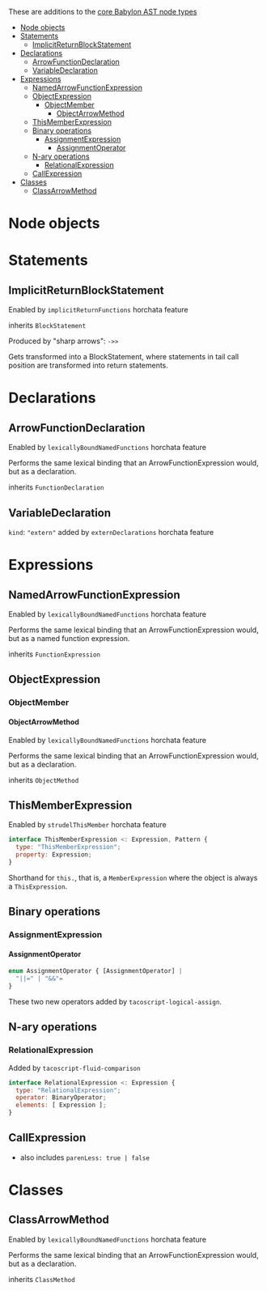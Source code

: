 These are additions to the [core Babylon AST node types](https://github.com/babel/babel/blob/master/doc/ast/spec.md)

- [Node objects](#node-objects)
- [Statements](#statements)
  - [ImplicitReturnBlockStatement](#implicitreturnblockstatement)
- [Declarations](#declarations)
  - [ArrowFunctionDeclaration](#arrowfunctiondeclaration)
  - [VariableDeclaration](#variabledeclaration)
- [Expressions](#expressions)
  - [NamedArrowFunctionExpression](#namedarrowfunctionexpression)
  - [ObjectExpression](#objectexpression)
    - [ObjectMember](#objectmember)
      - [ObjectArrowMethod](#objectarrowmethod)
  - [ThisMemberExpression](#thismemberexpression)
  - [Binary operations](#binary-operations)
    - [AssignmentExpression](#assignmentexpression)
      - [AssignmentOperator](#assignmentoperator)
  - [N-ary operations](#n-ary-operations)
    - [RelationalExpression](#relationalexpression)
  - [CallExpression](#callexpression)
- [Classes](#classes)
  - [ClassArrowMethod](#classarrowmethod)


# Node objects

# Statements

## ImplicitReturnBlockStatement

Enabled by `implicitReturnFunctions` horchata feature

inherits `BlockStatement`

Produced by "sharp arrows": `->>`

Gets transformed into a BlockStatement, where statements in tail call position are transformed into return statements.

# Declarations

## ArrowFunctionDeclaration

Enabled by `lexicallyBoundNamedFunctions` horchata feature

Performs the same lexical binding that an ArrowFunctionExpression would, but as a declaration.

inherits `FunctionDeclaration`

## VariableDeclaration

`kind`: `"extern"` added by `externDeclarations` horchata feature



# Expressions

## NamedArrowFunctionExpression

Enabled by `lexicallyBoundNamedFunctions` horchata feature

Performs the same lexical binding that an ArrowFunctionExpression would, but as a named function expression.

inherits `FunctionExpression`

## ObjectExpression

### ObjectMember

#### ObjectArrowMethod

Enabled by `lexicallyBoundNamedFunctions` horchata feature

Performs the same lexical binding that an ArrowFunctionExpression would, but as a declaration.

inherits `ObjectMethod`

## ThisMemberExpression

Enabled by `strudelThisMember` horchata feature

```js
interface ThisMemberExpression <: Expression, Pattern {
  type: "ThisMemberExpression";
  property: Expression;
}
```

Shorthand for `this.`, that is, a `MemberExpression` where the object is always a `ThisExpression`.

## Binary operations

### AssignmentExpression

#### AssignmentOperator

```js
enum AssignmentOperator { [AssignmentOperator] |
  "||=" | "&&"=
}
```

These two new operators added by `tacoscript-logical-assign`.

## N-ary operations

### RelationalExpression

Added by `tacoscript-fluid-comparison`

```js
interface RelationalExpression <: Expression {
  type: "RelationalExpression";
  operator: BinaryOperator;
  elements: [ Expression ];
}
```

## CallExpression

- also includes `parenLess: true | false`

# Classes

## ClassArrowMethod

Enabled by `lexicallyBoundNamedFunctions` horchata feature

Performs the same lexical binding that an ArrowFunctionExpression would, but as a declaration.

inherits `ClassMethod`
